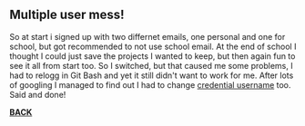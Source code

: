 ## Multiple user mess!

So at start i signed up with two differnet emails, one personal and one for school, but got recommended to not use school email. 
At the end of school I thought I could just save the projects I wanted to keep, but then again fun to see it all from start too. 
So I switched, but that caused me some problems, I had to relogg in Git Bash and yet it still didn't want to work for me. After lots of 
googling I managed to find out I had to change [credential username](https://stackoverflow.com/questions/47465644/github-remote-permission-denied
) too. Said and done! 

[**BACK**](/start.md)
